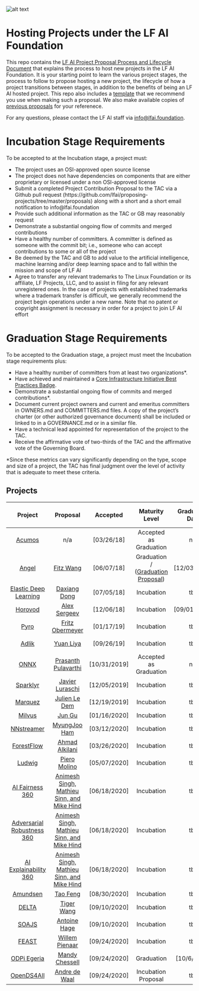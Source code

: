 ![alt text](https://artwork.lfaidata.foundation/lfaidata-assets/lfaidata/horizontal/color/lfaidata-horizontal-color.png)

# Hosting Projects under the LF AI Foundation 
This repo contains the <a href="https://github.com/lfai/proposing-projects/blob/master/process%20and%20lifecylce/LF%20AI%20Project%20Process%20and%20Lifecycle%2009032019.pdf">LF AI Project Proposal Process and Lifecycle Document</a> that explains the process to host new projects in the LF AI Foundation. It is your starting point to learn the various project stages, the process to follow to propose hosting a new project, the lifecycle of how a project transitions between stages, in addition to the benefits of being an LF AI hosted project. 
This repo also includes a <a href="https://github.com/lfai/proposing-projects/blob/master/proposal-template.adoc">template</a> that we recommend you use when making such a proposal. We also make available copies of <a href="https://github.com/lfai/proposing-projects/tree/master/proposals">previous proposals</a> for your referenece. 

For any questions, please contact the LF AI staff via info@lfai.foundation.

# Incubation Stage Requirements

To be accepted to at the Incubation stage, a project must:

<ul>
<li> The project uses an OSI-approved open source license
<li> The project does not have dependencies on components that are either proprietary or licensed under a non OSI-approved license
<li> Submit a completed Project Contribution Proposal to the TAC via a Github pull request (https://github.com/lfai/proposing-projects/tree/master/proposals) along with a short and a short email notification to info@lfai.foundation
<li> Provide such additional information as the TAC or GB may reasonably request
<li> Demonstrate a substantial ongoing flow of commits and merged contributions
<li> Have a healthy number of committers. A committer is defined as someone with the commit bit; i.e., someone who can accept contributions to some or all of the project
<li> Be deemed by the TAC and GB to add value to the artificial intelligence, machine learning and/or deep learning space and to fall within the mission and scope of LF AI
<li> Agree to transfer any relevant trademarks to The Linux Foundation or its affiliate, LF Projects, LLC, and to assist in filing for any relevant unregistered ones. In the case of projects with established trademarks where a trademark transfer is difficult, we generally recommend the project begin operations under a new name. Note that no patent or copyright assignment is necessary in order for a project to join LF AI effort
</ul>

# Graduation Stage Requirements

To be accepted to the Graduation stage, a project must meet the Incubation stage requirements plus:
<ul>
<li>Have a healthy number of committers from at least two organizations*.
<li>Have achieved and maintained a <a href="https://bestpractices.coreinfrastructure.org/en">Core Infrastructure Initiative Best Practices Badge</a>.
<li>Demonstrate a substantial ongoing flow of commits and merged contributions*.
<li>Document current project owners and current and emeritus committers in OWNERS.md and COMMITTERS.md files.  A copy of the project’s charter (or other authorized governance document) shall be included or linked to in a GOVERNANCE.md or in a similar file. 
<li>Have a technical lead appointed for representation of the project to the TAC.
<li>Receive the affirmative vote of two-thirds of the TAC and the affirmative vote of the Governing Board.
</ul>

*Since these metrics can vary significantly depending on the type, scope and size of a project, the TAC has final judgment over the level of activity that is adequate to meet these criteria.

## Projects

**Project**|**Proposal**|**Accepted**|**Maturity Level**|**Graduation Date**|**Project Technical Lead**|**TAC Sponsor**|**18-Months Incubation Milestone**|**6-Months Check-in (Graduate)**
:-----:|:-----:|:-----:|:-----:|:-----:|:-----:|:-----:|:-----:|:-----:
[Acumos](https://acumos.org) | n/a | [03/26/18]|Accepted as Graduation | n/a| TSC Chair Vacant | tbd | n/a | May 2020
[Angel](https://github.com/Angel-ML/angel/)|[Fitz Wang](https://drive.google.com/open?id=1uEz94yqA1teKFgSegB4HcDgiS47v0q82) | [06/07/18] |Graduation / ([Graduation Proposal](https://github.com/lfai/proposing-projects/blob/master/proposals/Angel-Graduation-Proposal.pdf)) | [12/03/2019] | Bruce Tao, brucetao@tencent.com | tbd | n/a | May 2020
[Elastic Deep Learning](https://github.com/PaddlePaddle/edl) | [Daxiang Dong](https://github.com/lfai/proposing-projects/blob/master/proposals/edl.adoc) | [07/05/18] | Incubation | tbd | Daxiang Dong, dongdaxiang@baidu.com | tbd | [01/05/20] | n/a
[Horovod](https://github.com/horovod/horovod)|[Alex Sergeev](https://drive.google.com/open?id=1cFNEA_FT-2Vw9pFaB77MYOkea1FVVLU5) | [12/06/18] | Incubation | [09/01/2020] | Travis Addair, taddair@uber.com | tbd | n/a | May 2020
[Pyro](https://github.com/pyro-ppl/pyro) | [Fritz Obermeyer](https://drive.google.com/file/d/1Sm9r5Fy4me48LLqaJTwrFC9BhIHE7fMJ/view) | [01/17/19]|Incubation | tbd | Fritz Obermeyer, fritz.obermeyer@gmail.com | tbd | [07/17/20] | n/a
[Adlik](https://github.com/Adlik/adlik)| [Yuan Liya](https://github.com/lfai/proposing-projects/blob/master/proposals/adlik.adoc) | [09/26/19] | Incubation | tbd| Wei Meng, meng.wei2@zte.com.cn | tbd | [03/26/2021] | n/a
[ONNX](https://github.com/onnx) |  [Prasanth Pulavarthi](https://github.com/lfai/proposing-projects/blob/master/proposals/onnx.adoc) | [10/31/2019] | Accepted as Graduation | n/a | ONNX TSC, onnx@lfai.foundation | tbd | n/a | May 2020 
[Sparklyr](https://github.com/rstudio/sparklyr) |  [Javier Luraschi](https://github.com/lfai/proposing-projects/blob/master/proposals/sparklyr.adoc) | [12/05/2019] | Incubation | tbd | Javier Luraschi, javier@rstudio.com  | tbd | [06/05/2021] | n/a
[Marquez](https://github.com/MarquezProject/marquez) |  [Julien Le Dem](https://github.com/lfai/proposing-projects/blob/master/proposals/Marquez.adoc) | [12/19/2019] | Incubation | tbd | Julien Le Dem, julien@apache.org  | tbd | [06/19/2021] | n/a
[Milvus](https://github.com/milvus-io) | [Jun Gu](https://github.com/lfai/proposing-projects/blob/master/proposals/milvus.adoc) | [01/16/2020] | Incubation | tbd | Jun Gu, jun.gu@zilliz.com | tbd | [07/16/2021] | n/a
[NNstreamer](https://github.com/nnsuite/nnstreamer) |[MyungJoo Ham](https://github.com/lfai/proposing-projects/blob/master/proposals/nnstreamer.adoc) | [03/12/2020] | Incubation | tbd |  MyungJoo Ham, myungjoo.ham@samsung.comm | tbd | [09/03/2021] | n/a 
[ForestFlow](https://github.com/dreamworksanimation/ForestFlow) | [Ahmad Alkilani](https://github.com/lfai/proposing-projects/blob/master/proposals/forestflow.adoc) | [03/26/2020] | Incubation | tbd | Ahmad Alkilani, ahmad.alkilani@dreamworks.com  | tbd | [09/27/2021] | n/a
[Ludwig](https://github.com/uber/ludwig) | [Piero Molino](https://github.com/lfai/proposing-projects/blob/master/proposals/ludwig.adoc) | [05/07/2020] | Incubation | tbd |  Piero Molino, piero.molino@gmail.com | tbd | [11/07/2021] | n/a
[AI Fairness 360](https://github.com/IBM/AIF360)|[Animesh Singh, Mathieu Sinn, and Mike Hind](https://github.com/lfai/proposing-projects/blob/master/proposals/trusted-ai.adoc) | [06/18/2020] | Incubation | tbd | Animesh Singh, singhan@us.ibm.com | tbd | [12/18/2021] | n/a
[Adversarial Robustness 360](https://github.com/IBM/adversarial-robustness-toolbox)|[Animesh Singh, Mathieu Sinn, and Mike Hind](https://github.com/lfai/proposing-projects/blob/master/proposals/trusted-ai.adoc) | [06/18/2020] | Incubation | tbd | Animesh Singh, singhan@us.ibm.com | tbd | [12/18/2021] | n/a
[AI Explainability 360](https://github.com/IBM/AIX360) | [Animesh Singh, Mathieu Sinn, and Mike Hind](https://github.com/lfai/proposing-projects/blob/master/proposals/trusted-ai.adoc) | [06/18/2020] | Incubation | tbd | Animesh Singh, singhan@us.ibm.com | tbd | [12/18/2021] | n/a
[Amundsen](https://github.com/lyft/amundsen) | [Tao Feng](https://github.com/lfai/proposing-projects/blob/master/proposals/tamundsen.adoc) | [08/30/2020] | Incubation | tbd | Tao Feng, tfeng@lyft.com | tbd | [04/08/2022] | n/a
[DELTA](https://github.com/didi/delta) | [Tiger Wang](https://github.com/lfai/proposing-projects/blob/master/proposals/DELTA-LFAI-ProjectProposal.md) | [09/10/2020] | Incubation | tbd | Tiger Wang, wangyunbo@didiglobal.com | tbd | [03/10/2022] | n/a
[SOAJS](https://www.github.com/soajs) | [Antoine Hage](https://github.com/lfai/proposing-projects/blob/master/proposals/soajs.adoc) | [09/10/2020] | Incubation | tbd | Antoine Hage, antoine@soajs.org | tbd | [03/10/2022] | n/a
[FEAST](https://github.com/feast-dev/feast) | [Willem Pienaar](https://github.com/lfai/proposing-projects/blob/master/proposals/feast.adoc) | [09/24/2020] | Incubation | tbd | Willem Piennar, willem.p@gojek.com | tbd | [04/24/2022] | n/a
[ODPi Egeria](https://github.com/odpi/egeria) | [Mandy Chessell](https://github.com/lfai/proposing-projects/blob/master/proposals/egeria) | [09/24/2020] | Graduation | [10/6/2020] | Mandy Chessell, mandy_chessell@uk.ibm.com | tbd | n/a | n/a
[OpenDS4All](https://github.com/odpi/OpenDS4All) | [Andre de Waal](https://github.com/lfai/proposing-projects/blob/master/proposals/opends4all) | [09/24/2020] | Incubation Proposal | tbd | Andre de Wal, andre.dewaal@ibm.com | tbd |[04/24/2022]| n/a
